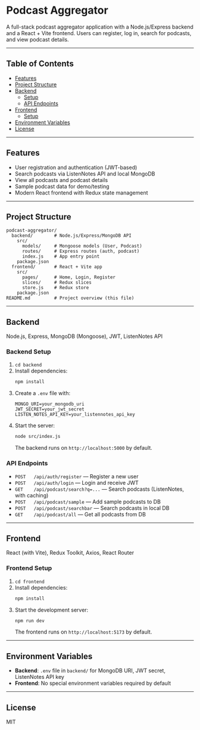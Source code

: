 # Podcast Aggregator

A full-stack podcast aggregator application with a Node.js/Express backend and a React + Vite frontend. Users can register, log in, search for podcasts, and view podcast details.

---

## Table of Contents
- [Features](#features)
- [Project Structure](#project-structure)
- [Backend](#backend)
  - [Setup](#backend-setup)
  - [API Endpoints](#api-endpoints)
- [Frontend](#frontend)
  - [Setup](#frontend-setup)
- [Environment Variables](#environment-variables)
- [License](#license)

---

## Features
- User registration and authentication (JWT-based)
- Search podcasts via ListenNotes API and local MongoDB
- View all podcasts and podcast details
- Sample podcast data for demo/testing
- Modern React frontend with Redux state management

---

## Project Structure
```
podcast-aggregator/
  backend/        # Node.js/Express/MongoDB API
    src/
      models/     # Mongoose models (User, Podcast)
      routes/     # Express routes (auth, podcast)
      index.js    # App entry point
    package.json
  frontend/       # React + Vite app
    src/
      pages/      # Home, Login, Register
      slices/     # Redux slices
      store.js    # Redux store
    package.json
README.md         # Project overview (this file)
```

---

## Backend
Node.js, Express, MongoDB (Mongoose), JWT, ListenNotes API

### Backend Setup
1. `cd backend`
2. Install dependencies:
   ```bash
   npm install
   ```
3. Create a `.env` file with:
   ```env
   MONGO_URI=your_mongodb_uri
   JWT_SECRET=your_jwt_secret
   LISTEN_NOTES_API_KEY=your_listennotes_api_key
   ```
4. Start the server:
   ```bash
   node src/index.js
   ```
   The backend runs on `http://localhost:5000` by default.

### API Endpoints
- `POST   /api/auth/register` — Register a new user
- `POST   /api/auth/login` — Login and receive JWT
- `GET    /api/podcast/search?q=...` — Search podcasts (ListenNotes, with caching)
- `POST   /api/podcast/sample` — Add sample podcasts to DB
- `POST   /api/podcast/searchbar` — Search podcasts in local DB
- `GET    /api/podcast/all` — Get all podcasts from DB

---

## Frontend
React (with Vite), Redux Toolkit, Axios, React Router

### Frontend Setup
1. `cd frontend`
2. Install dependencies:
   ```bash
   npm install
   ```
3. Start the development server:
   ```bash
   npm run dev
   ```
   The frontend runs on `http://localhost:5173` by default.

---

## Environment Variables
- **Backend**: `.env` file in `backend/` for MongoDB URI, JWT secret, ListenNotes API key
- **Frontend**: No special environment variables required by default

---

## License
MIT
